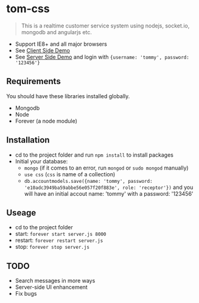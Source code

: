 # tom-css
> This is a realtime customer service system using nodejs, socket.io, mongodb and angularjs etc.

- Support IE8+ and all major browsers
- See [Client Side Demo](http://www.corvy.net:8000) 
- See [Server Side Demo](http://www.corvy.net:8000/server) and login with `{username: 'tommy', password: '123456'}`

## Requirements
You should have these libraries installed globally.
- Mongodb
- Node
- Forever (a node module)

## Installation
- cd to the project folder and run `npm install` to install packages
- Initial your database:
  - `mongo` (if it comes to an error, run `mongod` or `sudo mongod` manually)
  - `use css` (`css` is name of a collection)
  - `db.accountmodels.save({name: 'tommy', password: 'e10adc3949ba59abbe56e057f20f883e', role: 'receptor'})` and you will have an initial accout name: 'tommy' with a password: '123456'

## Useage
- cd to the project folder
- start: `forever start server.js 8000`
- restart: `forever restart server.js`
- stop: `forever stop server.js`

## TODO
- Search messages in more ways
- Server-side UI enhancement
- Fix bugs
